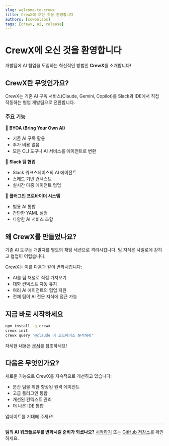 ```yaml
---
slug: welcome-to-crewx
title: CrewX에 오신 것을 환영합니다
authors: [sowonlabs]
tags: [crewx, ai, release]
---
```


# CrewX에 오신 것을 환영합니다

개발팀에 AI 협업을 도입하는 혁신적인 방법인 **CrewX**를 소개합니다!

<!--truncate-->

## CrewX란 무엇인가요?

CrewX는 기존 AI 구독 서비스(Claude, Gemini, Copilot)를 Slack과 IDE에서 직접 작동하는 협업 개발팀으로 전환합니다.

### 주요 기능

🤖 **BYOA (Bring Your Own AI)**
- 기존 AI 구독 활용
- 추가 비용 없음
- 모든 CLI 도구나 AI 서비스를 에이전트로 변환

💬 **Slack 팀 협업**
- Slack 워크스페이스의 AI 에이전트
- 스레드 기반 컨텍스트
- 실시간 다중 에이전트 협업

🔌 **플러그인 프로바이더 시스템**
- 범용 AI 통합
- 간단한 YAML 설정
- 다양한 AI 서비스 조합

## 왜 CrewX를 만들었나요?

기존 AI 도구는 개발자를 별도의 채팅 세션으로 격리시킵니다. 팀 지식은 사일로에 갇히고 협업이 어렵습니다.

CrewX는 이를 다음과 같이 변화시킵니다:
- AI를 팀 채널로 직접 가져오기
- 대화 컨텍스트 자동 유지
- 여러 AI 에이전트의 협업 지원
- 전체 팀이 AI 전문 지식에 접근 가능

## 지금 바로 시작하세요

```bash
npm install -g crewx
crewx init
crewx query "@claude 이 코드베이스 분석해줘"
```

자세한 내용은 [문서](/ko/docs/intro)를 참조하세요!

## 다음은 무엇인가요?

새로운 기능으로 CrewX를 지속적으로 개선하고 있습니다:
- 분산 팀을 위한 향상된 원격 에이전트
- 고급 플러그인 통합
- 개선된 컨텍스트 관리
- 더 나은 IDE 통합

업데이트를 기대해 주세요!

---

**팀의 AI 워크플로우를 변화시킬 준비가 되셨나요?** [시작하기](/ko/docs/intro) 또는 [GitHub 저장소](https://github.com/sowonlabs/crewx)를 확인하세요.
